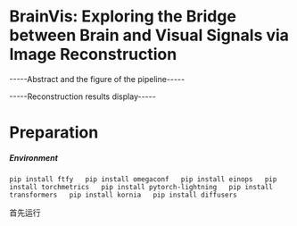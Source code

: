# BrainVis: Exploring the Bridge between Brain and Visual Signals via Image Reconstruction

-----Abstract and the figure of the pipeline-----

-----Reconstruction results display-----

# Preparation

##### Environment

`pip install ftfy  
pip install omegaconf  
pip install einops  
pip install torchmetrics  
pip install pytorch-lightning  
pip install transformers  
pip install kornia  
pip install diffusers`

首先运行
